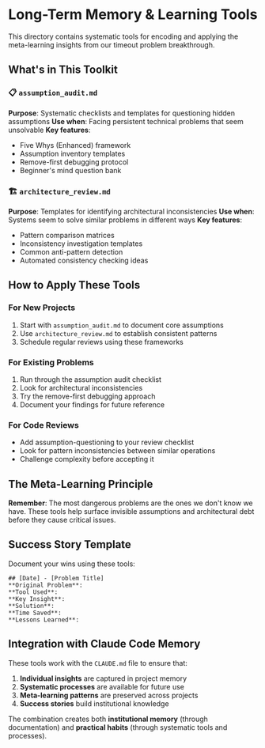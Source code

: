 # Long-Term Memory & Learning Tools

This directory contains systematic tools for encoding and applying the meta-learning insights from our timeout problem breakthrough.

## What's in This Toolkit

### 📋 `assumption_audit.md`
**Purpose**: Systematic checklists and templates for questioning hidden assumptions
**Use when**: Facing persistent technical problems that seem unsolvable
**Key features**:
- Five Whys (Enhanced) framework
- Assumption inventory templates  
- Remove-first debugging protocol
- Beginner's mind question bank

### 🏗️ `architecture_review.md`  
**Purpose**: Templates for identifying architectural inconsistencies
**Use when**: Systems seem to solve similar problems in different ways
**Key features**:
- Pattern comparison matrices
- Inconsistency investigation templates
- Common anti-pattern detection
- Automated consistency checking ideas

## How to Apply These Tools

### For New Projects
1. Start with `assumption_audit.md` to document core assumptions
2. Use `architecture_review.md` to establish consistent patterns
3. Schedule regular reviews using these frameworks

### For Existing Problems
1. Run through the assumption audit checklist
2. Look for architectural inconsistencies  
3. Try the remove-first debugging approach
4. Document your findings for future reference

### For Code Reviews
- Add assumption-questioning to your review checklist
- Look for pattern inconsistencies between similar operations
- Challenge complexity before accepting it

## The Meta-Learning Principle

**Remember**: The most dangerous problems are the ones we don't know we have. These tools help surface invisible assumptions and architectural debt before they cause critical issues.

## Success Story Template

Document your wins using these tools:

```
## [Date] - [Problem Title]
**Original Problem**: 
**Tool Used**: 
**Key Insight**: 
**Solution**: 
**Time Saved**: 
**Lessons Learned**: 
```

## Integration with Claude Code Memory

These tools work with the `CLAUDE.md` file to ensure that:
1. **Individual insights** are captured in project memory
2. **Systematic processes** are available for future use  
3. **Meta-learning patterns** are preserved across projects
4. **Success stories** build institutional knowledge

The combination creates both **institutional memory** (through documentation) and **practical habits** (through systematic tools and processes).